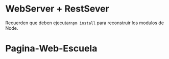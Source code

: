 # WebServer + RestSever

Recuerden que deben ejecutar```npm install``` para reconstruir los modulos de Node.

# Pagina-Web-Escuela
